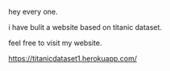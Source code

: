 hey every one.

i have bulit a website based on titanic dataset.

feel free to visit my website.

https://titanicdataset1.herokuapp.com/
